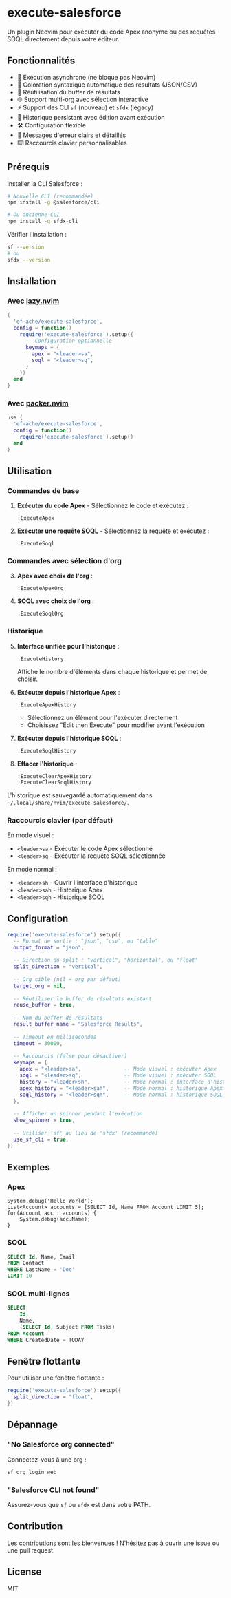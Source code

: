 # execute-salesforce

Un plugin Neovim pour exécuter du code Apex anonyme ou des requêtes SOQL directement depuis votre éditeur.

## Fonctionnalités

- 🚀 Exécution asynchrone (ne bloque pas Neovim)
- 🎨 Coloration syntaxique automatique des résultats (JSON/CSV)
- 🔄 Réutilisation du buffer de résultats
- 🌐 Support multi-org avec sélection interactive
- ⚡ Support des CLI `sf` (nouveau) et `sfdx` (legacy)
- 📝 Historique persistant avec édition avant exécution
- 🛠️ Configuration flexible
- 🔔 Messages d'erreur clairs et détaillés
- ⌨️ Raccourcis clavier personnalisables

## Prérequis

Installer la CLI Salesforce :
```bash
# Nouvelle CLI (recommandée)
npm install -g @salesforce/cli

# Ou ancienne CLI
npm install -g sfdx-cli
```

Vérifier l'installation :
```bash
sf --version
# ou
sfdx --version
```

## Installation

### Avec [lazy.nvim](https://github.com/folke/lazy.nvim)

```lua
{
  'ef-ache/execute-salesforce',
  config = function()
    require('execute-salesforce').setup({
      -- Configuration optionnelle
      keymaps = {
        apex = "<leader>sa",
        soql = "<leader>sq",
      }
    })
  end
}
```

### Avec [packer.nvim](https://github.com/wbthomason/packer.nvim)

```lua
use {
  'ef-ache/execute-salesforce',
  config = function()
    require('execute-salesforce').setup()
  end
}
```

## Utilisation

### Commandes de base

1. **Exécuter du code Apex** - Sélectionnez le code et exécutez :
   ```vim
   :ExecuteApex
   ```

2. **Exécuter une requête SOQL** - Sélectionnez la requête et exécutez :
   ```vim
   :ExecuteSoql
   ```

### Commandes avec sélection d'org

3. **Apex avec choix de l'org** :
   ```vim
   :ExecuteApexOrg
   ```

4. **SOQL avec choix de l'org** :
   ```vim
   :ExecuteSoqlOrg
   ```

### Historique

5. **Interface unifiée pour l'historique** :
   ```vim
   :ExecuteHistory
   ```
   Affiche le nombre d'éléments dans chaque historique et permet de choisir.

6. **Exécuter depuis l'historique Apex** :
   ```vim
   :ExecuteApexHistory
   ```
   - Sélectionnez un élément pour l'exécuter directement
   - Choisissez "Edit then Execute" pour modifier avant l'exécution

7. **Exécuter depuis l'historique SOQL** :
   ```vim
   :ExecuteSoqlHistory
   ```

8. **Effacer l'historique** :
   ```vim
   :ExecuteClearApexHistory
   :ExecuteClearSoqlHistory
   ```

L'historique est sauvegardé automatiquement dans `~/.local/share/nvim/execute-salesforce/`.

### Raccourcis clavier (par défaut)

En mode visuel :
- `<leader>sa` - Exécuter le code Apex sélectionné
- `<leader>sq` - Exécuter la requête SOQL sélectionnée

En mode normal :
- `<leader>sh` - Ouvrir l'interface d'historique
- `<leader>sah` - Historique Apex
- `<leader>sqh` - Historique SOQL

## Configuration

```lua
require('execute-salesforce').setup({
  -- Format de sortie : "json", "csv", ou "table"
  output_format = "json",
  
  -- Direction du split : "vertical", "horizontal", ou "float"
  split_direction = "vertical",
  
  -- Org cible (nil = org par défaut)
  target_org = nil,
  
  -- Réutiliser le buffer de résultats existant
  reuse_buffer = true,
  
  -- Nom du buffer de résultats
  result_buffer_name = "Salesforce Results",
  
  -- Timeout en millisecondes
  timeout = 30000,
  
  -- Raccourcis (false pour désactiver)
  keymaps = {
    apex = "<leader>sa",              -- Mode visuel : exécuter Apex
    soql = "<leader>sq",              -- Mode visuel : exécuter SOQL
    history = "<leader>sh",           -- Mode normal : interface d'historique
    apex_history = "<leader>sah",     -- Mode normal : historique Apex
    soql_history = "<leader>sqh",     -- Mode normal : historique SOQL
  },
  
  -- Afficher un spinner pendant l'exécution
  show_spinner = true,
  
  -- Utiliser 'sf' au lieu de 'sfdx' (recommandé)
  use_sf_cli = true,
})
```

## Exemples

### Apex
```apex
System.debug('Hello World');
List<Account> accounts = [SELECT Id, Name FROM Account LIMIT 5];
for(Account acc : accounts) {
    System.debug(acc.Name);
}
```

### SOQL
```sql
SELECT Id, Name, Email 
FROM Contact 
WHERE LastName = 'Doe' 
LIMIT 10
```

### SOQL multi-lignes
```sql
SELECT 
    Id, 
    Name,
    (SELECT Id, Subject FROM Tasks)
FROM Account
WHERE CreatedDate = TODAY
```

## Fenêtre flottante

Pour utiliser une fenêtre flottante :
```lua
require('execute-salesforce').setup({
  split_direction = "float",
})
```

## Dépannage

### "No Salesforce org connected"
Connectez-vous à une org :
```bash
sf org login web
```

### "Salesforce CLI not found"
Assurez-vous que `sf` ou `sfdx` est dans votre PATH.

## Contribution

Les contributions sont les bienvenues ! N'hésitez pas à ouvrir une issue ou une pull request.

## License

MIT